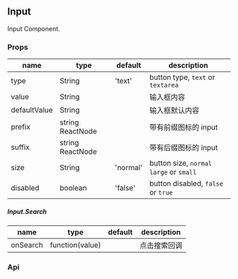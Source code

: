 ## Input

Input Component.

### Props
|name|type|default|description|
|---|---|---|---|
|type|String|'text'|button type, `text` or `textarea`|
|value|String||输入框内容|
|defaultValue|String||输入框默认内容|
|prefix|string ReactNode||带有前缀图标的 input|
|suffix|string ReactNode||带有后缀图标的 input|
|size|String|'normal'|button size, `normal` `large` or `small` |
|disabled|boolean|'false'|button disabled, `false` or `true` |

##### Input.Search
|name|type|default|description|
|---|---|---|---|
|onSearch|function(value)||点击搜索回调|

### Api